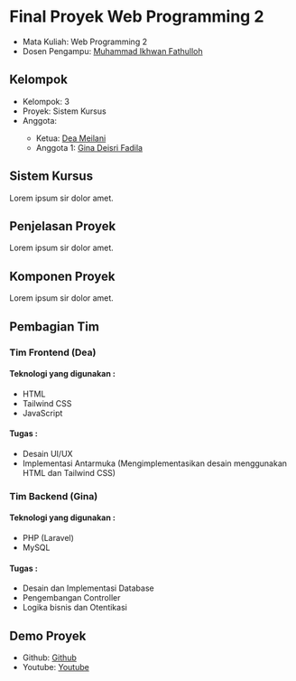 # Final Proyek Web Programming 2
<ul>
  <li>Mata Kuliah: Web Programming 2</li>
  <li>Dosen Pengampu: <a href="https://github.com/Muhammad-Ikhwan-Fathulloh">Muhammad Ikhwan Fathulloh</a></li>
</ul>

## Kelompok
<ul>
  <li>Kelompok: 3</li>
  <li>Proyek: Sistem Kursus</li>
  <li>Anggota:</li>
  <ul>
    <li>Ketua: <a href="">Dea Meilani</a></li>
    <li>Anggota 1: <a href="">Gina Deisri Fadila</a></li>
  </ul>
</ul>

## Sistem Kursus 
<p>Lorem ipsum sir dolor amet.</p>

## Penjelasan Proyek
<p>Lorem ipsum sir dolor amet.</p>

## Komponen Proyek
<p>Lorem ipsum sir dolor amet.</p>

## Pembagian Tim
### Tim Frontend (Dea)
#### Teknologi yang digunakan : 
- HTML
- Tailwind CSS
- JavaScript
#### Tugas : 
- Desain UI/UX
- Implementasi Antarmuka (Mengimplementasikan desain menggunakan HTML dan Tailwind CSS)
### Tim Backend (Gina)
#### Teknologi yang digunakan : 
- PHP (Laravel)
- MySQL
#### Tugas : 
- Desain dan Implementasi Database
- Pengembangan Controller 
- Logika bisnis dan Otentikasi

## Demo Proyek
<ul>
  <li>Github: <a href="">Github</a></li>
  <li>Youtube: <a href="">Youtube</a></li>
</ul>
